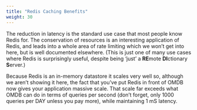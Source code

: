 ```yaml
---
title: "Redis Caching Benefits"
weight: 30
---
```

The reduction in latency is the standard use case that most people know Redis for. The conservation of resources is an interesting application of Redis, and leads into a whole area of rate limiting which we won’t get into here, but is well documented elsewhere. (This is just one of many use cases where Redis is surprisingly useful, despite being ‘just’ a **RE**mote **DI**ctionary **S**erver.)

Because Redis is an in-memory datastore it scales very well so, although we aren’t showing it here, the fact that you’ve put Redis in front of OMDB now gives your application massive scale. That scale far exceeds what OMDB can do in terms of queries per second (don’t forget, only 1000 queries per DAY unless you pay more), while maintaining 1 mS latency. 
